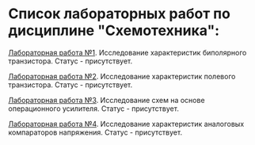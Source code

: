 # Список лабораторных работ по дисциплине "Схемотехника":

[Лабораторная работа №1](https://github.com/oooNAKooo/BSUIR/tree/main/5%20sem/ShemT/lab_1). Исследование характеристик биполярного транзистора. Статус - присутствует.

[Лабораторная работа №2](https://github.com/oooNAKooo/BSUIR/tree/main/5%20sem/ShemT/lab_2). Исследование характеристик полевого транзистора. Статус - присутствует.

[Лабораторная работа №3](https://github.com/oooNAKooo/BSUIR/tree/main/5%20sem/ShemT/lab_3). Исследование схем на основе операционного усилителя. Статус - присутствует.

[Лабораторная работа №4](https://github.com/oooNAKooo/BSUIR/tree/main/5%20sem/ShemT/lab_4). Исследование характеристик аналоговых компараторов напряжения. Статус - присутствует.
